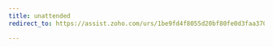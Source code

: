 ```yaml
---
title: unattended
redirect_to: https://assist.zoho.com/urs/1be9fd4f8055d20bf80fe0d3faa37053d03ede2859af5ab72b89ec7a9cbb9f9e

---
```

